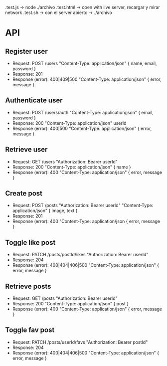 .test.js -> node ./archivo
.test.html -> open with live server, recargar y mirar network
.test.sh -> con el server abierto -> ./archivo

# API

## Register user

* Request: POST /users "Content-Type: application/json" { name, email, password }
* Response: 201 <!-- creado -->
* Response (error): 400|409|500 "Content-Type: application/json" { error, message }

## Authenticate user

* Request: POST /users/auth "Content-Type: application/json" { email, password }
* Response: 200 <!-- OK --> "Content-Type: application/json" userId
* Response (error): 400|500 <!-- not found --> "Content-Type: application/json" { error, message }

## Retrieve user

* Request: GET /users "Authorization: Bearer userId"
* Response: 200 "Content-Type: application/json" { name }
* Response (error): 400 "Content-Type: application/json" { error, message }

## Create post

* Request: POST /posts "Authorization: Bearer userId" "Content-Type: application/json" { image, text }
* Response: 201
* Response (error): 400 "Content-Type: application/json { error, message }

## Toggle like post

* Request: PATCH /posts/postId/likes "Authorization: Bearer userId"
* Response: 204 <!-- ok but no content -->
* Response (error): 400|404|406|500 "Content-Type: application/json" { error, message }

## Retrieve posts

* Request: GET /posts "Authorization: Bearer userId"
* Response: 200 "Content-Type: application/json" { post }
* Response (error): 400 "Content-Type: application/json" { error, message }

## Toggle fav post

* Request: PATCH /posts/userId/favs "Authorization: Bearer postId"
* Response: 204
* Response (error): 400|404|406|500 "Content-Type: application/json" { error, message }
